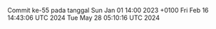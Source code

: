 Commit ke-55 pada tanggal Sun Jan 01 14:00 2023 +0100
Fri Feb 16 14:43:06 UTC 2024
Tue May 28 05:10:16 UTC 2024
